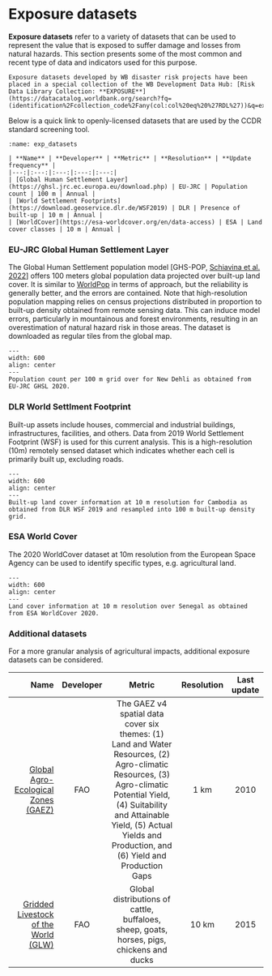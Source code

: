 # Exposure datasets

**Exposure datasets** refer to a variety of datasets that can be used to represent the value that is exposed to suffer damage and losses from natural hazards.
This section presents some of the most common and recent type of data and indicators used for this purpose.

```{seealso}
Exposure datasets developed by WB disaster risk projects have been placed in a special collection of the WB Development Data Hub: [Risk Data Library Collection: **EXPOSURE**](https://datacatalog.worldbank.org/search?fq=(identification%2Fcollection_code%2Fany(col:col%20eq%20%27RDL%27))&q=exposure).
```

Below is a quick link to openly-licensed datasets that are used by the CCDR standard screening tool.

```{table}
:name: exp_datasets

| **Name** | **Developer** | **Metric** | **Resolution** | **Update frequency** |
|---:|:---:|:---:|:---:|:---:|
| [Global Human Settlement Layer](https://ghsl.jrc.ec.europa.eu/download.php) | EU-JRC | Population count | 100 m | Annual |
| [World Settlement Footprints](https://download.geoservice.dlr.de/WSF2019) | DLR | Presence of built-up | 10 m | Annual |
| [WorldCover](https://esa-worldcover.org/en/data-access) | ESA | Land cover classes | 10 m | Annual |
```

### EU-JRC Global Human Settlement Layer

The Global Human Settlement population model [GHS-POP,  [Schiavina et al. 2022](https://doi.org/10.2905/D6D86A90-4351-4508-99C1-CB074B022C4A)] offers 100 meters global population data projected over built-up land cover. It is similar to [WorldPop](https://www.worldpop.org) in terms of approach, but the reliability is generally better, and the errors are contained.
Note that high-resolution population mapping relies on census projections distributed in proportion to built-up density obtained from remote sensing data. This can induce model errors, particularly in mountainous and forest environments, resulting in an overestimation of natural hazard risk in those areas. The dataset is downloaded as regular tiles from the global map.

```{figure} images/JRC_GHSL.png
---
width: 600
align: center
---
Population count per 100 m grid over for New Dehli as obtained from EU-JRC GHSL 2020.
```

### DLR World Settlment Footprint

Built-up assets include houses, commercial and industrial buildings, infrastructures, facilities, and others. Data from 2019 World Settlement Footprint (WSF) is used for this current analysis. This is a high-resolution (10m) remotely sensed dataset which indicates whether each cell is primarily built up, excluding roads.

```{figure} images/DLR_WSF.jpg
---
width: 600
align: center
---
Built-up land cover information at 10 m resolution for Cambodia as obtained from DLR WSF 2019 and resampled into 100 m built-up density grid.
```

### ESA World Cover

The 2020 WorldCover dataset at 10m resolution from the European Space Agency can be used to identify specific types, e.g. agricultural land.

```{figure} images/ESA_WC.jpg
---
width: 600
align: center
---
Land cover information at 10 m resolution over Senegal as obtained from ESA WorldCover 2020.
```

### Additional datasets

For a more granular analysis of agricultural impacts, additional exposure datasets can be considered.

| **Name** | **Developer** | **Metric** | **Resolution** | **Last update** |
|---:|:---:|:---:|:---:|:---:|
| [Global Agro-Ecological Zones (GAEZ)](https://gaez.fao.org/) | FAO | The GAEZ v4 spatial data cover six themes: (1) Land and Water Resources, (2) Agro-climatic Resources, (3) Agro-climatic Potential Yield, (4) Suitability and Attainable Yield, (5) Actual Yields and Production, and (6) Yield and Production Gaps | 1 km | 2010 |
| [Gridded Livestock of the World (GLW)](https://www.fao.org/livestock-systems/global-distributions/en/) | FAO | Global distributions of cattle, buffaloes, sheep, goats, horses, pigs, chickens and ducks | 10 km | 2015 |
